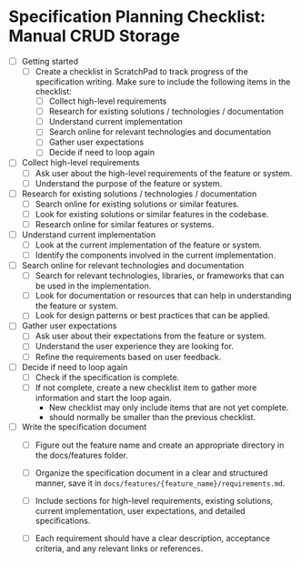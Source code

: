 # Specification Planning Checklist: Manual CRUD Storage

- [ ] Getting started
  - [ ] Create a checklist in ScratchPad to track progress of the specification writing. Make sure to include the following items in the checklist:
    - [ ] Collect high-level requirements
    - [ ] Research for existing solutions / technologies / documentation
    - [ ] Understand current implementation
    - [ ] Search online for relevant technologies and documentation
    - [ ] Gather user expectations
    - [ ] Decide if need to loop again

- [ ] Collect high-level requirements
  - [ ] Ask user about the high-level requirements of the feature or system.
  - [ ] Understand the purpose of the feature or system.

- [ ] Research for existing solutions / technologies / documentation
  - [ ] Search online for existing solutions or similar features.
  - [ ] Look for existing solutions or similar features in the codebase.
  - [ ] Research online for similar features or systems.

- [ ] Understand current implementation
  - [ ] Look at the current implementation of the feature or system.
  - [ ] Identify the components involved in the current implementation.

- [ ] Search online for relevant technologies and documentation
  - [ ] Search for relevant technologies, libraries, or frameworks that can be used in the implementation.
  - [ ] Look for documentation or resources that can help in understanding the feature or system.
  - [ ] Look for design patterns or best practices that can be applied.

- [ ] Gather user expectations
  - [ ] Ask user about their expectations from the feature or system.
  - [ ] Understand the user experience they are looking for.
  - [ ] Refine the requirements based on user feedback.

- [ ] Decide if need to loop again
  - [ ] Check if the specification is complete.
  - [ ] If not complete, create a new checklist item to gather more information and start the loop again.
    - New checklist may only include items that are not yet complete.
    - should normally be smaller than the previous checklist.

- [ ] Write the specification document
  - [ ] Figure out the feature name and create an appropriate directory in the docs/features folder.
  - [ ] Organize the specification document in a clear and structured manner, save it in `docs/features/{feature_name}/requirements.md`.
  - [ ] Include sections for high-level requirements, existing solutions, current implementation, user expectations, and detailed specifications.
  - [ ] Each requirement should have a clear description, acceptance criteria, and any relevant links or references.

